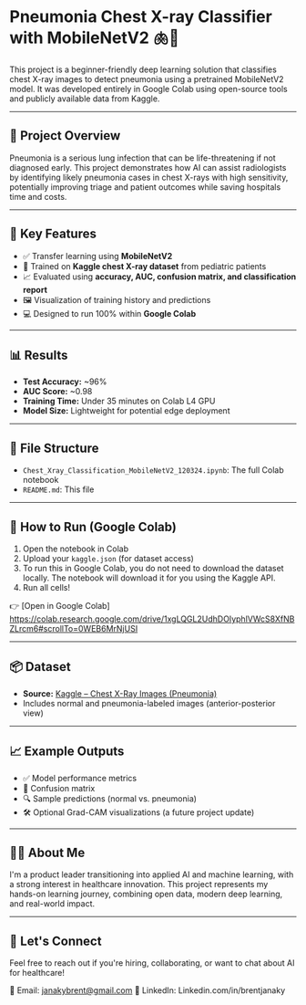 # Pneumonia Chest X-ray Classifier with MobileNetV2 🫁🤖

This project is a beginner-friendly deep learning solution that classifies chest X-ray images to detect pneumonia using a pretrained MobileNetV2 model. It was developed entirely in Google Colab using open-source tools and publicly available data from Kaggle.

---

## 📌 Project Overview

Pneumonia is a serious lung infection that can be life-threatening if not diagnosed early. This project demonstrates how AI can assist radiologists by identifying likely pneumonia cases in chest X-rays with high sensitivity, potentially improving triage and patient outcomes while saving hospitals time and costs.

---

## 🧠 Key Features

- ✅ Transfer learning using **MobileNetV2**
- 🏥 Trained on **Kaggle chest X-ray dataset** from pediatric patients
- 📈 Evaluated using **accuracy, AUC, confusion matrix, and classification report**
- 🖼️ Visualization of training history and predictions
- 💻 Designed to run 100% within **Google Colab**

---

## 📊 Results

- **Test Accuracy:** ~96%  
- **AUC Score:** ~0.98  
- **Training Time:** Under 35 minutes on Colab L4 GPU  
- **Model Size:** Lightweight for potential edge deployment

---

## 📁 File Structure

- `Chest_Xray_Classification_MobileNetV2_120324.ipynb`: The full Colab notebook
- `README.md`: This file

---

## 🚀 How to Run (Google Colab)

1. Open the notebook in Colab
2. Upload your `kaggle.json` (for dataset access)
3. To run this in Google Colab, you do not need to download the dataset locally. The notebook will download it for you using the Kaggle API.
4. Run all cells!

👉 [Open in Google Colab] https://colab.research.google.com/drive/1xgLQGL2UdhDOIyphlVWcS8XfNBZLrcm6#scrollTo=0WEB6MrNjUSI 

---

## 📦 Dataset

- **Source:** [Kaggle – Chest X-Ray Images (Pneumonia)](https://www.kaggle.com/datasets/paultimothymooney/chest-xray-pneumonia)
- Includes normal and pneumonia-labeled images (anterior-posterior view)

---

## 📈 Example Outputs

- ✅ Model performance metrics
- 🧠 Confusion matrix
- 🔍 Sample predictions (normal vs. pneumonia)
- 🛠️ Optional Grad-CAM visualizations (a future project update)

---

## 👨‍💼 About Me

I'm a product leader transitioning into applied AI and machine learning, with a strong interest in healthcare innovation. This project represents my hands-on learning journey, combining open data, modern deep learning, and real-world impact.

---

## 🤝 Let's Connect

Feel free to reach out if you're hiring, collaborating, or want to chat about AI for healthcare!

📧 Email: janakybrent@gmail.com 
🔗 LinkedIn: Linkedin.com/in/brentjanaky

